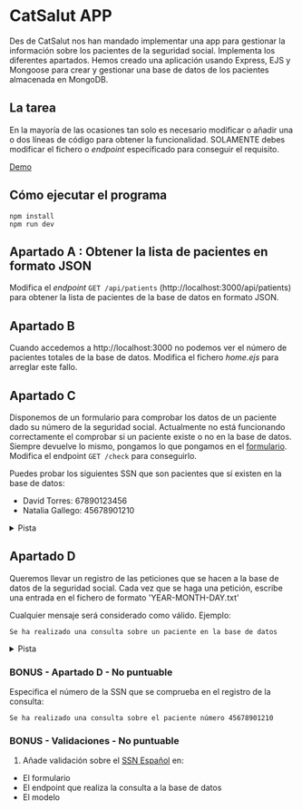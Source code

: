 # CatSalut APP

Des de CatSalut nos han mandado implementar una app para gestionar la información sobre los pacientes de la seguridad social. Implementa los diferentes apartados. Hemos creado una aplicación usando Express, EJS y Mongoose para crear y gestionar una base de datos de los pacientes almacenada en MongoDB.


## La tarea

En la mayoría de las ocasiones tan solo es necesario modificar o añadir una o dos líneas de código para obtener la funcionalidad. SOLAMENTE debes modificar el fichero o _endpoint_ especificado para conseguir el requisito.

[Demo](https://oscarm.tinytake.com/df/16ca641/thumbnail?type=attachments&version_no=0&file_version_no=0&thumbnail_size=preview)

## Cómo ejecutar el programa

`npm install`  
`npm run dev`

## Apartado A : Obtener la lista de pacientes en formato JSON

Modifica el _endpoint_ `GET /api/patients` (http://localhost:3000/api/patients) para obtener la lista de pacientes de la base de datos en formato JSON.

## Apartado B

Cuando accedemos a http://localhost:3000 no podemos ver el número de pacientes totales de la base de datos. Modifica el fichero *home.ejs* para arreglar este fallo.

## Apartado C

Disponemos de un formulario para comprobar los datos de un paciente dado su número de la seguridad social. Actualmente no está funcionando correctamente el comprobar si un paciente existe o no en la base de datos. Siempre devuelve lo mismo, pongamos lo que pongamos en el [formulario](http://localhost:3000/form).  Modifica el endpoint `GET /check` para conseguirlo. 

Puedes probar los siguientes SSN que son pacientes que sí existen en la base de datos:
- David Torres: 67890123456
- Natalia Gallego: 45678901210

<details>
  <summary>Pista</summary>
  <p>1. Necesitas obtener el número de la seguridad social de la query string.</p>
  <p>2. Hay que modificar la consulta Patient.findOne() para realizar la búsqueda del documento usando sú número de la seguridad social</p>
</details>

## Apartado D

Queremos llevar un registro de las peticiones que se hacen a la base de datos de la seguridad social. Cada vez que se haga una petición, escribe una entrada en el fichero de formato 'YEAR-MONTH-DAY.txt'

Cualquier mensaje será considerado como válido. Ejemplo:

`Se ha realizado una consulta sobre un paciente en la base de datos`

<details>
  <summary>Pista</summary>
  <p>Mira la carpeta utils 😉</p>
</details>

### BONUS - Apartado D - No puntuable

Especifica el número de la SSN que se comprueba en el registro de la consulta:

`Se ha realizado una consulta sobre el paciente número 45678901210`

### BONUS - Validaciones - No puntuable

1. Añade validación sobre el [SSN Español](https://docs.trellix.com/es-ES/bundle/data-loss-prevention-11.10.x-classification-definitions-reference-guide/page/GUID-AACF0E3A-3089-4578-83EB-3E6C3DB41684.html) en:
  - El formulario
  - El endpoint que realiza la consulta a la base de datos
  - El modelo 

